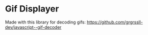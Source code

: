 # Gif Displayer
Made with this library for decoding gifs: https://github.com/grgrssll-dev/javascript--gif-decoder